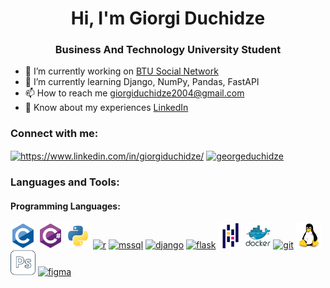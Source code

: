 <!DOCTYPE html>
<html lang="en">

<head>
  <meta charset="UTF-8">
  <meta name="viewport" content="width=device-width, initial-scale=1.0">
  
</head>

<body>

  <h1 align="center">Hi, I'm Giorgi Duchidze</h1>
  <h3 align="center">Business And Technology University Student</h3>

  <ul>
    <li>🔭 I’m currently working on <a href="https://github.com/gduchidze/BTU-Social-Network">BTU Social Network</a></li>
    <li>🌱 I’m currently learning Django, NumPy, Pandas, FastAPI</li>
    <li>📫 How to reach me <a href="mailto:giorgiduchidze2004@gmail.com">giorgiduchidze2004@gmail.com</a></li>
    <li>📄 Know about my experiences <a href="https://www.linkedin.com/in/giorgiduchidze/">LinkedIn</a></li>
  </ul>

  <h3 align="left">Connect with me:</h3>
  <p align="left">
    <a href="https://linkedin.com/in/https://www.linkedin.com/in/giorgiduchidze/" target="blank"><img align="center"
        src="https://raw.githubusercontent.com/rahuldkjain/github-profile-readme-generator/master/src/images/icons/Social/linked-in-alt.svg"
        alt="https://www.linkedin.com/in/giorgiduchidze/" height="30" width="40" /></a>
    <a href="https://instagram.com/georgeduchidze" target="blank"><img align="center"
        src="https://raw.githubusercontent.com/rahuldkjain/github-profile-readme-generator/master/src/images/icons/Social/instagram.svg"
        alt="georgeduchidze" height="30" width="40" /></a>
  </p>

  <h3 align="left">Languages and Tools:</h3>
  <p align="left">
    <h4>Programming Languages:</h4>
    <a href="https://www.cprogramming.com/" target="_blank" rel="noreferrer"><img
        src="https://raw.githubusercontent.com/devicons/devicon/master/icons/c/c-original.svg" alt="c" width="40"
        height="40" /></a>
    <a href="https://www.w3schools.com/cs/" target="_blank" rel="noreferrer"><img
        src="https://raw.githubusercontent.com/devicons/devicon/master/icons/csharp/csharp-original.svg" alt="csharp"
        width="40" height="40" /></a>
    <a href="https://www.python.org" target="_blank" rel="noreferrer"><img
        src="https://raw.githubusercontent.com/devicons/devicon/master/icons/python/python-original.svg" alt="python"
        width="40" height="40" /></a>
     <a href="https://www.r-project.org/" target="_blank" rel="noreferrer"><img
        src="https://www.vectorlogo.zone/logos/r-project/r-project-icon.svg" alt="r" width="40" height="40" /></a>
    <a href="https://www.microsoft.com/en-us/sql-server" target="_blank" rel="noreferrer"><img
        src="https://www.svgrepo.com/show/303229/microsoft-sql-server-logo.svg" alt="mssql" width="40" height="40" /></a>
    <a href="https://www.djangoproject.com/" target="_blank" rel="noreferrer"><img
        src="https://cdn.worldvectorlogo.com/logos/django.svg" alt="django" width="40" height="40" /></a>
    <a href="https://flask.palletsprojects.com/" target="_blank" rel="noreferrer"><img
        src="https://www.vectorlogo.zone/logos/pocoo_flask/pocoo_flask-icon.svg" alt="flask" width="40" height="40" /></a>
    <a href="https://pandas.pydata.org/" target="_blank" rel="noreferrer"><img
        src="https://raw.githubusercontent.com/devicons/devicon/2ae2a900d2f041da66e950e4d48052658d850630/icons/pandas/pandas-original.svg"
        alt="pandas" width="40" height="40" /></a>
         <a href="https://www.docker.com/" target="_blank" rel="noreferrer"><img
        src="https://raw.githubusercontent.com/devicons/devicon/master/icons/docker/docker-original-wordmark.svg"
        alt="docker" width="40" height="40" /></a>
    <a href="https://git-scm.com/" target="_blank" rel="noreferrer"><img
        src="https://www.vectorlogo.zone/logos/git-scm/git-scm-icon.svg" alt="git" width="40" height="40" /></a>
    <a href="https://www.linux.org/" target="_blank" rel="noreferrer"><img
        src="https://raw.githubusercontent.com/devicons/devicon/master/icons/linux/linux-original.svg" alt="linux"
        width="40" height="40" /></a>
    <a href="https://www.photoshop.com/en" target="_blank" rel="noreferrer"><img
        src="https://raw.githubusercontent.com/devicons/devicon/master/icons/photoshop/photoshop-line.svg"
        alt="photoshop" width="40" height="40" /></a>
        <a href="https://www.figma.com/" target="_blank" rel="noreferrer"><img
        src="https://www.vectorlogo.zone/logos/figma/figma-icon.svg" alt="figma" width="40" height="40" /></a>

    
   
  </p>

</body>

</html>
